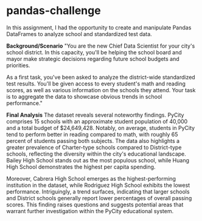 # pandas-challenge

In this assignment, I had the opportunity to create and manipulate Pandas DataFrames to analyze school and standardized test data.

__Background/Scenario__
"You are the new Chief Data Scientist for your city's school district. In this capacity, you'll be helping the school board and mayor make strategic decisions regarding future school budgets and priorities.

As a first task, you've been asked to analyze the district-wide standardized test results. You'll be given access to every student's math and reading scores, as well as various information on the schools they attend. Your task is to aggregate the data to showcase obvious trends in school performance."

__Final Analysis__
The dataset reveals several noteworthy findings. PyCity comprises 15 schools with an approximate student population of 40,000 and a total budget of $24,649,428. Notably, on average, students in PyCity tend to perform better in reading compared to math, with roughly 65 percent of students passing both subjects. The data also highlights a greater prevalence of Charter-type schools compared to District-type schools, reflecting the diversity within the city's educational landscape. Bailey High School stands out as the most populous school, while Huang High School demonstrates the highest per capita spending.

Moreover, Cabrera High School emerges as the highest-performing institution in the dataset, while Rodriguez High School exhibits the lowest performance. Intriguingly, a trend surfaces, indicating that larger schools and District schools generally report lower percentages of overall passing scores. This finding raises questions and suggests potential areas that warrant further investigation within the PyCity educational system.
